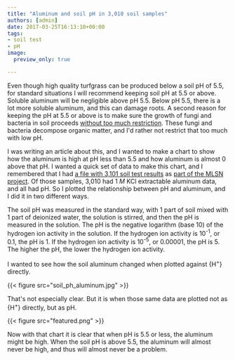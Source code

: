 ```yaml
---
title: "Aluminum and soil pH in 3,010 soil samples"
authors: [admin]
date: 2017-03-25T16:13:10+00:00
tags:
- soil test
- pH
image:
  preview_only: true

---
```


Even though high quality turfgrass can be produced below a soil pH of 5.5, for standard situations I will recommend keeping soil pH at 5.5 or above. Soluble aluminum will be negligible above pH 5.5. Below pH 5.5, there is a lot more soluble aluminum, and this can damage roots. A second reason for keeping the pH at 5.5 or above is to make sure the growth of fungi and bacteria in soil proceeds [without too much restriction](https://dx.doi.org/10.1128/AEM.02775-08). These fungi and bacteria decompose organic matter, and I'd rather not restrict that too much with low pH.

I was writing an article about this, and I wanted to make a chart to show how the aluminum is high at pH less than 5.5 and how aluminum is almost 0 above that pH. I wanted a quick set of data to make this chart, and I remembered that I had [a file with 3,101 soil test results](https://github.com/micahwoods/2016_mlsn_paper/tree/master/data#atc-data) as [part of the MLSN project](https://micahwoods.github.io/2016_mlsn_paper/). Of those samples, 3,010 had 1 _M_ KCl extractable aluminum data, and all had pH. So I plotted the relationship between pH and aluminum, and I did it in two different ways.

The soil pH was measured in the standard way, with 1 part of soil mixed with 1 part of deionized water, the solution is stirred, and then the pH is measured in the solution. The pH is the negative logarithm (base 10) of the hydrogen ion activity in the solution. If the hydrogen ion activity is 10<sup>-1</sup>, or 0.1, the pH is 1. If the hydrogen ion activity is 10<sup>-5</sup>, or 0.00001, the pH is 5. The higher the pH, the lower the hydrogen ion activity.

I wanted to see how the soil aluminum changed when plotted against {H<sup>+</sup>} directly.

{{< figure src="soil_ph_aluminum.jpg" >}}

That's not especially clear. But it is when those same data are plotted not as {H<sup>+</sup>} directly, but as pH. 

{{< figure src="featured.png" >}}

Now with that chart it is clear that when pH is 5.5 or less, the aluminum might be high. When the soil pH is above 5.5, the aluminum will almost never be high, and thus will almost never be a problem.
